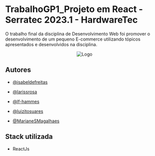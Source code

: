 # TrabalhoGP1_Projeto em React - Serratec 2023.1 - HardwareTec

O trabalho final da disciplina de Desenvolvimento Web foi promover o desenvolvimento de um
pequeno E-commerce utilizando tópicos apresentados e desenvolvidos
na disciplina.

<div align="center">

![Logo](https://cdn.discordapp.com/attachments/1090076539602866176/1090353059290419340/326727009_876691460048247_1561125399909609359_n-removebg-preview-removebg-preview.png)

</div>

## Autores

- [@isabeldefreitas](https://github.com/isabeldefreitas)

- [@larissrosa](https://github.com/larissrosa)

- [@lf-hammes](https://github.com/lf-hammes)

- [@luizitosuares](https://www.github.com/luizitosuares)

- [@MarianeSMagalhaes](https://github.com/MarianeSMagalhaes)




## Stack utilizada

- ReactJs

